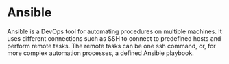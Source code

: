 # Ansible
Ansible is a DevOps tool for automating procedures on multiple machines. It uses different connections such as SSH to connect to predefined hosts and perform remote tasks. The remote tasks can be one ssh command, or, for more complex automation processes, a defined Ansible playbook.
